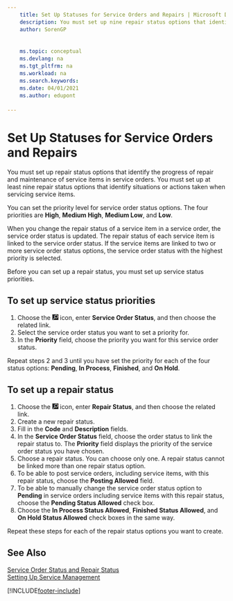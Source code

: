 ```yaml
---
    title: Set Up Statuses for Service Orders and Repairs | Microsoft Docs
    description: You must set up nine repair status options that identify the progress of repair and maintenance of service items in service orders.
    author: SorenGP

    
    ms.topic: conceptual
    ms.devlang: na
    ms.tgt_pltfrm: na
    ms.workload: na
    ms.search.keywords:
    ms.date: 04/01/2021
    ms.author: edupont

---
```

# Set Up Statuses for Service Orders and Repairs

You must set up repair status options that identify the progress of repair and maintenance of service items in service orders. You must set up at least nine repair status options that identify situations or actions taken when servicing service items.  

You can set the priority level for service order status options. The four priorities are **High**, **Medium High**, **Medium Low**, and **Low**.  

When you change the repair status of a service item in a service order, the service order status is updated. The repair status of each service item is linked to the service order status. If the service items are linked to two or more service order status options, the service order status with the highest priority is selected.  

Before you can set up a repair status, you must set up service status priorities.

## To set up service status priorities

1. Choose the ![Lightbulb that opens the Tell Me feature.](media/ui-search/search_small.png "Tell me what you want to do") icon, enter **Service Order Status**, and then choose the related link.  
2. Select the service order status you want to set a priority for.  
3. In the **Priority** field, choose the priority you want for this service order status.  

Repeat steps 2 and 3 until you have set the priority for each of the four status options: **Pending**, **In Process**, **Finished**, and **On Hold**.  

## To set up a repair status

1. Choose the ![Lightbulb that opens the Tell Me feature.](media/ui-search/search_small.png "Tell me what you want to do") icon, enter **Repair Status**, and then choose the related link.
2. Create a new repair status.  
3. Fill in the **Code** and **Description** fields.  
4. In the **Service Order Status** field, choose the order status to link the repair status to. The **Priority** field displays the priority of the service order status you have chosen.  
5. Choose a repair status. You can choose only one. A repair status cannot be linked more than one repair status option.  
6. To be able to post service orders, including service items, with this repair status, choose the **Posting Allowed** field.  
7. To be able to manually change the service order status option to **Pending** in service orders including service items with this repair status, choose the **Pending Status Allowed** check box.  
8. Choose the **In Process Status Allowed**, **Finished Status Allowed**, and **On Hold Status Allowed** check boxes in the same way.

Repeat these steps for each of the repair status options you want to create.

## See Also

[Service Order Status and Repair Status](service-service-order-status-and-repair-status.md)  
[Setting Up Service Management](service-setup-service.md)  


[!INCLUDE[footer-include](includes/footer-banner.md)]